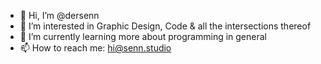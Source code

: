 - 👋 Hi, I’m @dersenn
- 👀 I’m interested in Graphic Design, Code & all the intersections thereof
- 🌱 I’m currently learning more about programming in general
- 📫 How to reach me: hi@senn.studio

<!---
dersenn/dersenn is a ✨ special ✨ repository because its `README.md` (this file) appears on your GitHub profile.
You can click the Preview link to take a look at your changes.
--->
